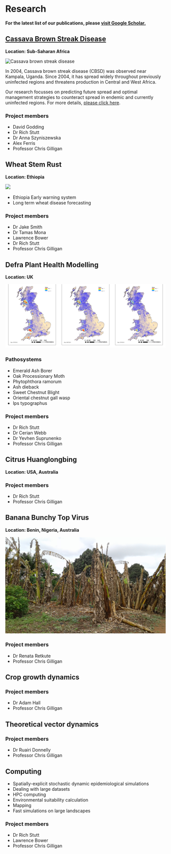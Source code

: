# Research

**For the latest list of our publications, please [visit Google Scholar.](https://scholar.google.co.uk/citations?hl=en&user=GriJOGgAAAAJ&view_op=list_works&sortby=pubdate)**


## [Cassava Brown Streak Disease](research/cbsd.md)

**Location: Sub-Saharan Africa**

<img src="../../images/cbsd.jpg" alt="Cassava brown streak disease" width="400"/>


In 2004, Cassava brown streak disease (CBSD) was observed near Kampala, Uganda. Since 2004, it has spread widely throughout previously uninfected regions and threatens production in Central and West Africa. 

Our research focusses on predicting future spread and optimal management strategies to counteract spread in endemic and currently uninfected regions. For more details, [please click here](research/cbsd.md).


### Project members

- David Godding
- Dr Rich Stutt
- Dr Anna Szyniszewska
- Alex Ferris
- Professor Chris Gilligan

## Wheat Stem Rust

**Location: Ethiopia**

<img src="../../images/wheat.png" width="300"/>


- Ethiopia Early warning system
- Long term wheat disease forecasting

### Project members

- Dr Jake Smith
- Dr Tamas Mona
- Lawrence Bower
- Dr Rich Stutt
- Professor Chris Gilligan

## Defra Plant Health Modelling

**Location: UK**

![](images/defra.png)


### Pathosystems

- Emerald Ash Borer
- Oak Processionary Moth
- Phytophthora ramorum
- Ash dieback 
- Sweet Chestnut Blight
- Oriental chestnut gall wasp
- Ips typographus


### Project members

- Dr Rich Stutt
- Dr Cerian Webb
- Dr Yevhen Suprunenko
- Professor Chris Gilligan

## Citrus Huanglongbing

**Location: USA, Australia**

### Project members

- Dr Rich Stutt
- Professor Chris Gilligan

## Banana Bunchy Top Virus

**Location: Benin, Nigeria, Australia**

![](images/bbtv.png)

### Project members

- Dr Renata Retkute
- Professor Chris Gilligan

## Crop growth dynamics

### Project members

- Dr Adam Hall
- Professor Chris Gilligan

## Theoretical vector dynamics

### Project members

- Dr Ruairi Donnelly
- Professor Chris Gilligan

## Computing

- Spatially-explicit stochastic dynamic epidemiological simulations
- Dealing with large datasets
- HPC computing
- Environmental suitability calculation
- Mapping
- Fast simulations on large landscapes

### Project members

- Dr Rich Stutt
- Lawrence Bower
- Professor Chris Gilligan


